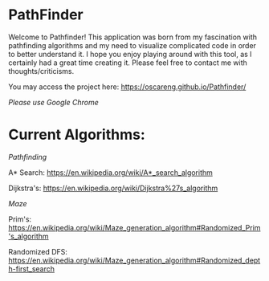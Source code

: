 # PathFinder
Welcome to Pathfinder! This application was born from my fascination with pathfinding algorithms and my need to visualize complicated code in order to better understand it. I hope you enjoy playing around with this tool, as I certainly had a great time creating it. Please feel free to contact me with thoughts/criticisms.

You may access the project here: https://oscareng.github.io/Pathfinder/

*Please use Google Chrome*

# Current Algorithms:

*Pathfinding*

A* Search: https://en.wikipedia.org/wiki/A*_search_algorithm

Dijkstra's: https://en.wikipedia.org/wiki/Dijkstra%27s_algorithm

*Maze*

Prim's: https://en.wikipedia.org/wiki/Maze_generation_algorithm#Randomized_Prim's_algorithm

Randomized DFS: https://en.wikipedia.org/wiki/Maze_generation_algorithm#Randomized_depth-first_search

